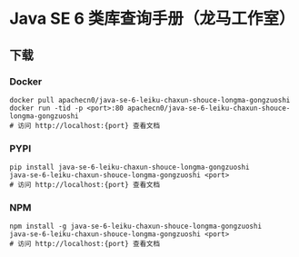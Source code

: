 # Java SE 6 类库查询手册（龙马工作室）

## 下载

### Docker

```
docker pull apachecn0/java-se-6-leiku-chaxun-shouce-longma-gongzuoshi
docker run -tid -p <port>:80 apachecn0/java-se-6-leiku-chaxun-shouce-longma-gongzuoshi
# 访问 http://localhost:{port} 查看文档
```

### PYPI

```
pip install java-se-6-leiku-chaxun-shouce-longma-gongzuoshi
java-se-6-leiku-chaxun-shouce-longma-gongzuoshi <port>
# 访问 http://localhost:{port} 查看文档
```

### NPM

```
npm install -g java-se-6-leiku-chaxun-shouce-longma-gongzuoshi
java-se-6-leiku-chaxun-shouce-longma-gongzuoshi <port>
# 访问 http://localhost:{port} 查看文档
```